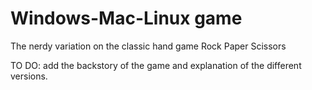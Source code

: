 # Windows-Mac-Linux game
The nerdy variation on the classic hand game Rock Paper Scissors

TO DO: add the backstory of the game and explanation of the different versions.
